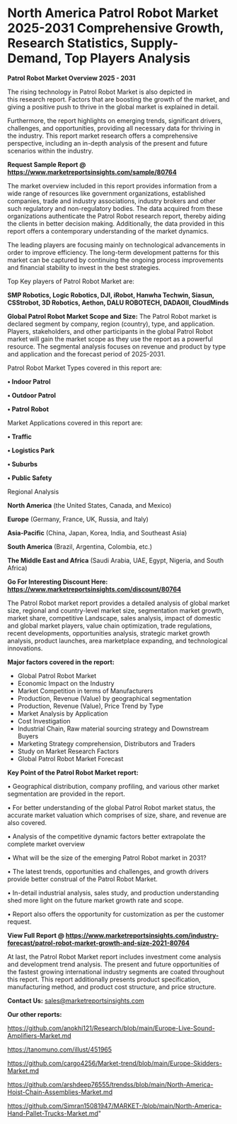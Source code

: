 # North America Patrol Robot Market 2025-2031 Comprehensive Growth, Research Statistics, Supply-Demand,  Top Players Analysis

<Strong> Patrol Robot Market Overview 2025 - 2031</strong>

The rising technology in Patrol Robot Market is also depicted in this research report. Factors that are boosting the growth of the market, and giving a positive push to thrive in the global market is explained in detail.

Furthermore, the report highlights on emerging trends, significant drivers, challenges, and opportunities, providing all necessary data for thriving in the industry. This report market research offers a comprehensive perspective, including an in-depth analysis of the present and future scenarios within the industry.

<strong>Request Sample Report @ <a href=https://www.marketreportsinsights.com/sample/80764>https://www.marketreportsinsights.com/sample/80764</a></strong>

The market overview included in this report provides information from a wide range of resources like government organizations, established companies, trade and industry associations, industry brokers and other such regulatory and non-regulatory bodies. The data acquired from these organizations authenticate the Patrol Robot research report, thereby aiding the clients in better decision making. Additionally, the data provided in this report offers a contemporary understanding of the market dynamics.

The leading players are focusing mainly on technological advancements in order to improve efficiency. The long-term development patterns for this market can be captured by continuing the ongoing process improvements and financial stability to invest in the best strategies.

Top Key players of Patrol Robot Market are:

<strong>SMP Robotics, Logic Robotics, DJI, iRobot, Hanwha Techwin, Siasun, CSStrobot, 3D Robotics, Aethon, DALU ROBOTECH, DADAOII, CloudMinds</strong>

<strong><b>Global Patrol Robot Market Scope and Size:</b></strong>
The Patrol Robot market is declared segment by company, region (country), type, and application. Players, stakeholders, and other participants in the global Patrol Robot market will gain the market scope as they use the report as a powerful resource. The segmental analysis focuses on revenue and product by type and application and the forecast period of 2025-2031.

Patrol Robot Market Types covered in this report are:

<strong>• Indoor Patrol

• Outdoor Patrol

• Patrol Robot</strong>

Market Applications covered in this report are:

<strong>• Traffic

• Logistics Park

• Suburbs

• Public Safety</strong> 

Regional Analysis

<strong>North America</strong> (the United States, Canada, and Mexico)

<strong>Europe</strong> (Germany, France, UK, Russia, and Italy)

<strong>Asia-Pacific</strong> (China, Japan, Korea, India, and Southeast Asia)

<strong>South America</strong> (Brazil, Argentina, Colombia, etc.)

<strong>The Middle East and Africa</strong> (Saudi Arabia, UAE, Egypt, Nigeria, and South Africa)

<strong>Go For Interesting Discount Here: <a href=https://www.marketreportsinsights.com/discount/80764>https://www.marketreportsinsights.com/discount/80764</a></strong>

The Patrol Robot market report provides a detailed analysis of global market size, regional and country-level market size, segmentation market growth, market share, competitive Landscape, sales analysis, impact of domestic and global market players, value chain optimization, trade regulations, recent developments, opportunities analysis, strategic market growth analysis, product launches, area marketplace expanding, and technological innovations.

<strong><b>Major factors covered in the report:</b></strong>
<ul>
  <li>Global Patrol Robot Market </li>
  <li>Economic Impact on the Industry</li>
  <li>Market Competition in terms of Manufacturers</li>
  <li>Production, Revenue (Value) by geographical segmentation</li>
  <li>Production, Revenue (Value), Price Trend by Type</li>
  <li>Market Analysis by Application</li>
  <li>Cost Investigation</li>
  <li>Industrial Chain, Raw material sourcing strategy and Downstream Buyers</li>
  <li>Marketing Strategy comprehension, Distributors and Traders</li>
  <li>Study on Market Research Factors</li>
  <li>Global Patrol Robot Market Forecast</li>
</ul>

<strong><b>Key Point of the Patrol Robot Market report:</b></strong>

• Geographical distribution, company profiling, and various other market segmentation are provided in the report.

• For better understanding of the global Patrol Robot market status, the accurate market valuation which comprises of size, share, and revenue are also covered.

• Analysis of the competitive dynamic factors better extrapolate the complete market overview

• What will be the size of the emerging Patrol Robot market in 2031?

• The latest trends, opportunities and challenges, and growth drivers provide better construal of the Patrol Robot Market.

• In-detail industrial analysis, sales study, and production understanding shed more light on the future market growth rate and scope.

• Report also offers the opportunity for customization as per the customer request.

<strong><b>View Full Report @ <a href=https://www.marketreportsinsights.com/industry-forecast/patrol-robot-market-growth-and-size-2021-80764>https://www.marketreportsinsights.com/industry-forecast/patrol-robot-market-growth-and-size-2021-80764</a></b></strong>


At last, the Patrol Robot Market report includes investment come analysis and development trend analysis. The present and future opportunities of the fastest growing international industry segments are coated throughout this report. This report additionally presents product specification, manufacturing method, and product cost structure, and price structure.

<strong>Contact Us:</strong>
sales@marketreportsinsights.com

<strong>Our other reports:</strong>

<a href=https://github.com/anokhi121/Research/blob/main/Europe-Live-Sound-Amplifiers-Market.md>https://github.com/anokhi121/Research/blob/main/Europe-Live-Sound-Amplifiers-Market.md</a>

<a href=https://tanomuno.com/illust/451965>https://tanomuno.com/illust/451965</a>

<a href=https://github.com/cargo4256/Market-trend/blob/main/Europe-Skidders-Market.md>https://github.com/cargo4256/Market-trend/blob/main/Europe-Skidders-Market.md</a>

<a href=https://github.com/arshdeep76555/trendss/blob/main/North-America-Hoist-Chain-Assemblies-Market.md>https://github.com/arshdeep76555/trendss/blob/main/North-America-Hoist-Chain-Assemblies-Market.md</a>

<a href=https://github.com/Simran15081947/MARKET-/blob/main/North-America-Hand-Pallet-Trucks-Market.md>https://github.com/Simran15081947/MARKET-/blob/main/North-America-Hand-Pallet-Trucks-Market.md</a>"
